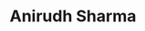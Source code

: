 ---
title: Anirudh Sharma
layout: fellow
img: https://avatars.githubusercontent.com/u/78658727?v=4
location: New Delhi, IN
email: x@x.x
linkedin: xx
twitter: xx
github: https://github.com/AnirudhBot
description: xx
university: xx
interests: xx
programming-languages: xx
---